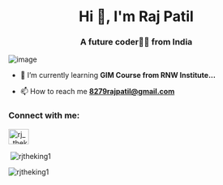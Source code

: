 <h1 align="center">Hi 👋, I'm Raj Patil</h1>
<h3 align="center">A future coder👩‍💻 from India</h3>

![image](https://github.com/rjtheking1/rjtheking1/assets/174129721/07e532fe-f574-49e0-a43b-d0ac12c127c9)

- 🌱 I’m currently learning **GIM Course from RNW Institute...**

- 📫 How to reach me **8279rajpatil@gmail.com**

<h3 align="left">Connect with me:</h3>
<p align="left">
<a href="https://instagram.com/rj__theking" target="blank"><img align="center" src="https://raw.githubusercontent.com/rahuldkjain/github-profile-readme-generator/master/src/images/icons/Social/instagram.svg" alt="rj__theking" height="30" width="40" /></a>
</p>

<p>&nbsp;<img align="center" src="https://github-readme-stats.vercel.app/api?username=rjtheking1&show_icons=true&locale=en" alt="rjtheking1" /></p>

<p><img align="center" src="https://github-readme-streak-stats.herokuapp.com/?user=rjtheking1&" alt="rjtheking1" /></p>

